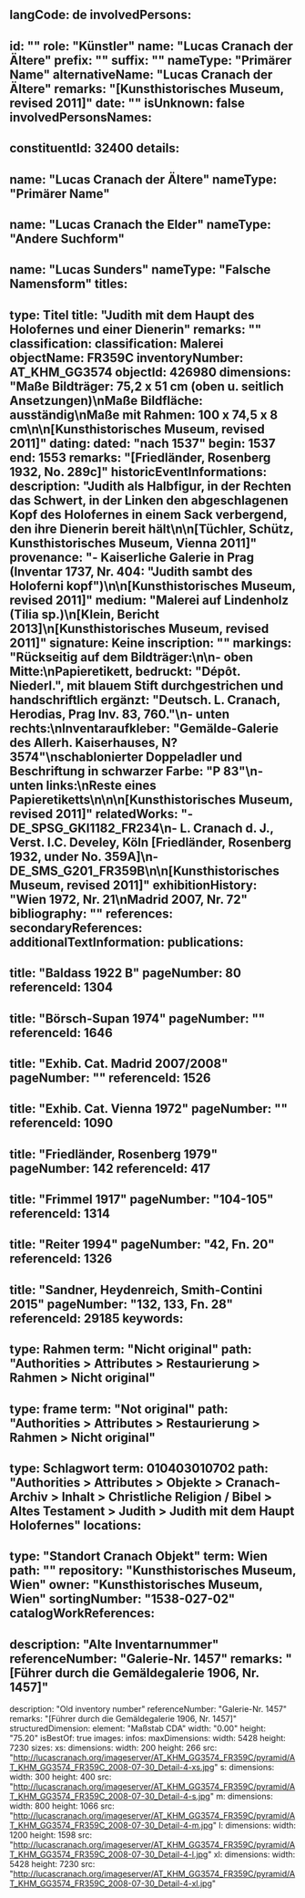 langCode: de
involvedPersons: 
 - 
   id: ""
  role: "Künstler"
  name: "Lucas Cranach der Ältere"
  prefix: ""
  suffix: ""
  nameType: "Primärer Name"
  alternativeName: "Lucas Cranach der Ältere"
  remarks: "[Kunsthistorisches Museum, revised 2011]"
  date: ""
  isUnknown: false
involvedPersonsNames: 
 - 
   constituentId: 32400
  details: 
   - 
   name: "Lucas Cranach der Ältere"
    nameType: "Primärer Name"
   - 
   name: "Lucas Cranach the Elder"
    nameType: "Andere Suchform"
   - 
   name: "Lucas Sunders"
    nameType: "Falsche Namensform"
titles: 
 - 
   type: Titel
  title: "Judith mit dem Haupt des Holofernes und einer Dienerin"
  remarks: ""
classification: 
 classification: Malerei
objectName: FR359C
inventoryNumber: AT_KHM_GG3574
objectId: 426980
dimensions: "Maße Bildträger: 75,2 x 51 cm (oben u. seitlich Ansetzungen)\nMaße Bildfläche: ausständig\nMaße mit Rahmen: 100 x 74,5 x 8 cm\n\n[Kunsthistorisches Museum, revised 2011]"
dating: 
 dated: "nach 1537"
 begin: 1537
 end: 1553
 remarks: "[Friedländer, Rosenberg 1932, No. 289c]"
 historicEventInformations: 
description: "Judith als Halbfigur, in der Rechten das Schwert, in der Linken den abgeschlagenen Kopf des Holofernes in einem Sack verbergend, den ihre Dienerin bereit hält\n\n[Tüchler, Schütz, Kunsthistorisches Museum, Vienna 2011]"
provenance: "- Kaiserliche Galerie in Prag (Inventar 1737, Nr. 404: \"Judith sambt des Holoferni kopf\")\n\n[Kunsthistorisches Museum, revised 2011]"
medium: "Malerei auf Lindenholz (Tilia sp.)\n[Klein, Bericht 2013]\n[Kunsthistorisches Museum, revised 2011]"
signature: Keine
inscription: ""
markings: "Rückseitig auf dem Bildträger:\n\n- oben Mitte:\nPapieretikett, bedruckt: \"Dépôt. Niederl.\", mit blauem Stift durchgestrichen und handschriftlich ergänzt: \"Deutsch. L. Cranach, Herodias, Prag Inv. 83, 760.\"\n- unten rechts:\nInventaraufkleber: \"Gemälde-Galerie des Allerh. Kaiserhauses, N? 3574\"\nschablonierter Doppeladler und Beschriftung in schwarzer Farbe: \"P 83\"\n- unten links:\nReste eines Papieretiketts\n\n\n[Kunsthistorisches Museum, revised 2011]"
relatedWorks: "- DE_SPSG_GKI1182_FR234\n- L. Cranach d. J., Verst. I.C. Develey, Köln [Friedländer, Rosenberg 1932, under No. 359A]\n- DE_SMS_G201_FR359B\n\n[Kunsthistorisches Museum, revised 2011]"
exhibitionHistory: "Wien 1972, Nr. 21\nMadrid 2007, Nr. 72"
bibliography: ""
references: 
secondaryReferences: 
additionalTextInformation: 
publications: 
 - 
   title: "Baldass 1922 B"
  pageNumber: 80
  referenceId: 1304
 - 
   title: "Börsch-Supan 1974"
  pageNumber: ""
  referenceId: 1646
 - 
   title: "Exhib. Cat. Madrid 2007/2008"
  pageNumber: ""
  referenceId: 1526
 - 
   title: "Exhib. Cat. Vienna 1972"
  pageNumber: ""
  referenceId: 1090
 - 
   title: "Friedländer, Rosenberg 1979"
  pageNumber: 142
  referenceId: 417
 - 
   title: "Frimmel 1917"
  pageNumber: "104-105"
  referenceId: 1314
 - 
   title: "Reiter 1994"
  pageNumber: "42, Fn. 20"
  referenceId: 1326
 - 
   title: "Sandner, Heydenreich, Smith-Contini 2015"
  pageNumber: "132, 133, Fn. 28"
  referenceId: 29185
keywords: 
 - 
   type: Rahmen
  term: "Nicht original"
  path: "Authorities > Attributes > Restaurierung > Rahmen > Nicht original"
 - 
   type: frame
  term: "Not original"
  path: "Authorities > Attributes > Restaurierung > Rahmen > Nicht original"
 - 
   type: Schlagwort
  term: 010403010702
  path: "Authorities > Attributes > Objekte > Cranach-Archiv > Inhalt > Christliche Religion / Bibel > Altes Testament > Judith > Judith mit dem Haupt Holofernes"
locations: 
 - 
   type: "Standort Cranach Objekt"
  term: Wien
  path: ""
repository: "Kunsthistorisches Museum, Wien"
owner: "Kunsthistorisches Museum, Wien"
sortingNumber: "1538-027-02"
catalogWorkReferences: 
 - 
   description: "Alte Inventarnummer"
  referenceNumber: "Galerie-Nr. 1457"
  remarks: "[Führer durch die Gemäldegalerie 1906, Nr. 1457]"
 - 
   description: "Old inventory number"
  referenceNumber: "Galerie-Nr. 1457"
  remarks: "[Führer durch die Gemäldegalerie 1906, Nr. 1457]"
structuredDimension: 
 element: "Maßstab CDA"
 width: "0.00"
 height: "75.20"
isBestOf: true
images: 
 infos: 
  maxDimensions: 
   width: 5428
   height: 7230
 sizes: 
  xs: 
   dimensions: 
    width: 200
    height: 266
   src: "http://lucascranach.org/imageserver/AT_KHM_GG3574_FR359C/pyramid/AT_KHM_GG3574_FR359C_2008-07-30_Detail-4-xs.jpg"
  s: 
   dimensions: 
    width: 300
    height: 400
   src: "http://lucascranach.org/imageserver/AT_KHM_GG3574_FR359C/pyramid/AT_KHM_GG3574_FR359C_2008-07-30_Detail-4-s.jpg"
  m: 
   dimensions: 
    width: 800
    height: 1066
   src: "http://lucascranach.org/imageserver/AT_KHM_GG3574_FR359C/pyramid/AT_KHM_GG3574_FR359C_2008-07-30_Detail-4-m.jpg"
  l: 
   dimensions: 
    width: 1200
    height: 1598
   src: "http://lucascranach.org/imageserver/AT_KHM_GG3574_FR359C/pyramid/AT_KHM_GG3574_FR359C_2008-07-30_Detail-4-l.jpg"
  xl: 
   dimensions: 
    width: 5428
    height: 7230
   src: "http://lucascranach.org/imageserver/AT_KHM_GG3574_FR359C/pyramid/AT_KHM_GG3574_FR359C_2008-07-30_Detail-4-xl.jpg"